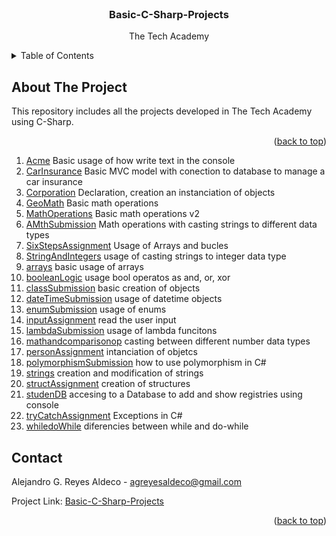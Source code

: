 <div id="top"></div>


<!-- PROJECT LOGO -->
<br />
<div align="center">
  <!--a href="https://github.com/othneildrew/Best-README-Template">
    <img src="images/logo.png" alt="Logo" width="80" height="80">
  </a-->

  <h3 align="center">Basic-C-Sharp-Projects</h3>

  <p align="center">
    The Tech Academy
    <br />
  </p>
</div>


<!-- TABLE OF CONTENTS -->
<details>
  <summary>Table of Contents</summary>
  <ol>
    <li>
      <a href="#about-the-project">About This Repo</a>
    </li>
    <li><a href="#projects">projects</a></li>
    <li><a href="#contact">Contact</a></li>
  </ol>
</details>


<!-- ABOUT THE PROJECT -->
## About The Project

<!-- [![Product Name Screen Shot][product-screenshot]](https://example.com)-->

This repository includes all the projects developed in The Tech Academy using C-Sharp.

<p align="right">(<a href="#top">back to top</a>)</p>


<!-- PROJECTS -->
<ol>
  <li>
    <a href="">Acme</a> Basic usage of how write text in the console
  </li>
  <li>
    <a href="">CarInsurance</a> Basic MVC model with conection to database to manage a car insurance
  </li>
  <li>
    <a href="">Corporation</a> Declaration, creation an instanciation of objects
  </li>
  <li>
    <a href="">GeoMath</a> Basic math operations
  </li>
  <li>
    <a href="">MathOperations</a> Basic math operations v2
  </li>
  <li>
    <a href="">AMthSubmission</a> Math operations with casting strings to different data types
  </li>
  <li>
    <a href="">SixStepsAssignment</a>  Usage of Arrays and bucles
  </li>
  <li>
    <a href="">StringAndIntegers</a> usage of casting strings to integer data type
  </li>
  <li>
    <a href="">arrays</a> basic usage of arrays
  </li>
  <li>
    <a href="">booleanLogic</a> usage bool operatos as and, or, xor
  </li>
  <li>
    <a href="">classSubmission</a> basic creation of objects
  </li>
  <li>
    <a href="">dateTimeSubmission</a> usage of datetime objects
  </li>
  <li>
    <a href="">enumSubmission</a> usage of enums
  </li>
  <li>
    <a href="">inputAssignment</a> read the user input
  </li>
  <li>
    <a href="">lambdaSubmission</a> usage of lambda funcitons
  </li>
  <li>
    <a href="">mathandcomparisonop</a> casting between different number data types
  </li>
  <li>
    <a href="">personAssignment</a> intanciation of objetcs
  </li>
  <li>
    <a href="">polymorphismSubmission</a> how to use polymorphism in C#
  </li>
  <li>
    <a href="">strings</a> creation and modification of strings
  </li>
  <li>
    <a href="">structAssignment</a> creation of structures
  </li>
  <li>
    <a href="">studenDB</a> accesing to a Database to add and show registries using console
  </li>
  <li>
    <a href="">tryCatchAssignment</a> Exceptions in C#
  </li>
  <li>
    <a href="">whiledoWhile</a> diferencies between while and do-while
  </li>
</ol>
  
<!-- CONTACT -->
## Contact

Alejandro G. Reyes Aldeco - agreyesaldeco@gmail.com

Project Link: [Basic-C-Sharp-Projects](https://github.com/AlexGReyes/Basic-C-Sharp-Projects)

<p align="right">(<a href="#top">back to top</a>)</p>



